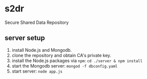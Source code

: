 # s2dr
Secure Shared Data Repository

## server setup
1. install Node.js and Mongodb.
2. clone the repository and obtain CA's private key.
3. install the Node.js packages via ```npm```: ```cd ./server & npm install```
4. start the Mongodb server: ```mongod -f dbconfig.yaml```
5. start server: ```node app.js```
